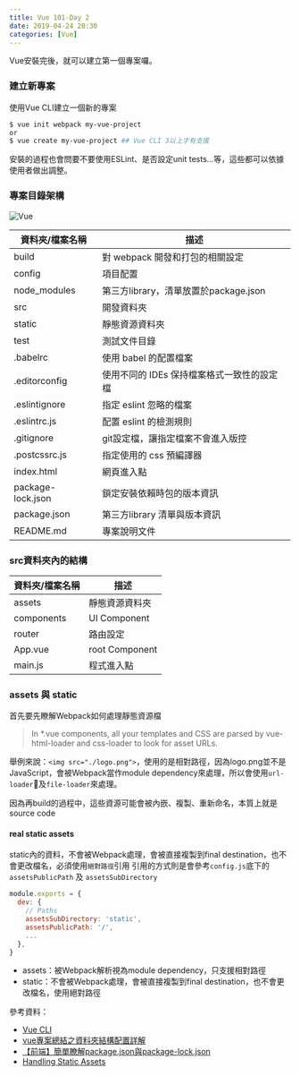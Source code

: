 ```yaml
---
title: Vue 101-Day 2
date: 2019-04-24 20:30
categories: [Vue]
---
```


Vue安裝完後，就可以建立第一個專案囉。

### 建立新專案
使用Vue CLI建立一個新的專案
```bash
$ vue init webpack my-vue-project
or
$ vue create my-vue-project ## Vue CLI 3以上才有支援
```

安裝的過程也會問要不要使用ESLint、是否設定unit tests...等，這些都可以依據使用者做出調整。

### 專案目錄架構
![Vue](https://i.imgur.com/GRPBM7K.png)

| 資料夾/檔案名稱   | 描述                                       |
|-------------------|------------------------------------------|
| build             | 對 webpack 開發和打包的相關設定            |
| config            | 項目配置                                   |
| node_modules      | 第三方library，清單放置於package.json       |
| src               | 開發資料夾                                 |
| static            | 靜態資源資料夾                             |
| test              | 測試文件目錄                               |
| .babelrc          | 使用 babel 的配置檔案                      |
| .editorconfig     | 使用不同的 IDEs 保持檔案格式一致性的設定檔 |
| .eslintignore     | 指定 eslint 忽略的檔案                     |
| .eslintrc.js      | 配置 eslint 的檢測規則                     |
| .gitignore        | git設定檔，讓指定檔案不會進入版控           |
| .postcssrc.js     | 指定使用的 css 預編譯器                    |
| index.html        | 網頁進入點                                 |
| package-lock.json | 鎖定安裝依賴時包的版本資訊                 |
| package.json      | 第三方library 清單與版本資訊               |
| README.md         | 專案說明文件                               |


### src資料夾內的結構

| 資料夾/檔案名稱 | 描述           |
|-----------------|----------------|
| assets          | 靜態資源資料夾 |
| components      | UI Component   |
| router          | 路由設定       |
| App.vue         | root Component |
| main.js         | 程式進入點     |

### assets 與 static
首先要先瞭解Webpack如何處理靜態資源檔
> In *.vue components, all your templates and CSS are parsed by vue-html-loader and css-loader to look for asset URLs.

舉例來說：`<img src="./logo.png">`，使用的是相對路徑，因為logo.png並不是JavaScript，會被Webpack當作module dependency來處理，所以會使用`url-loader`及`file-loader`來處理。

因為再build的過程中，這些資源可能會被內嵌、複製、重新命名，本質上就是source code

#### real static assets
static內的資料，不會被Webpack處理，會被直接複製到final destination，也不會更改檔名，必須使用`絕對路徑`引用
引用的方式則是會參考`config.js`底下的`assetsPublicPath` 及 `assetsSubDirectory`

```javascript
module.exports = {
  dev: {
    // Paths
    assetsSubDirectory: 'static',
    assetsPublicPath: '/',
    ...
  },
}
```

* assets：被Webpack解析視為module dependency，只支援相對路徑
* static：不會被Webpack處理，會被直接複製到final destination，也不會更改檔名，使用絕對路徑

參考資料：

- [Vue CLI](https://cli.vuejs.org/)
- [vue專案總結之資料夾結構配置詳解](https://codertw.com/%E5%89%8D%E7%AB%AF%E9%96%8B%E7%99%BC/226385/)
- [【前端】簡單瞭解package.json與package-lock.json](https://www.twblogs.net/a/5b8b1bf92b717718832d5a69)
- [Handling Static Assets](http://vuejs-templates.github.io/webpack/static.html)
